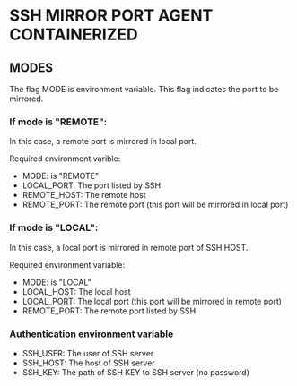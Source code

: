 # SSH MIRROR PORT AGENT CONTAINERIZED

## MODES
The flag MODE is environment variable. This flag indicates the port to be mirrored.

### If mode is "REMOTE":

In this case, a remote port is mirrored in local port.

Required environment varible:
- MODE: is "REMOTE"
- LOCAL_PORT: The port listed by SSH
- REMOTE_HOST: The remote host
- REMOTE_PORT: The remote port (this port will be mirrored in local port)

### If mode is "LOCAL":

In this case, a local port is mirrored in remote port of SSH HOST.

Required environment variable:
- MODE: is "LOCAL"
- LOCAL_HOST: The local host
- LOCAL_PORT: The local port (this port will be mirrored in remote port)
- REMOTE_PORT: The remote port listed by SSH


### Authentication environment variable
- SSH_USER: The user of SSH server
- SSH_HOST: The host of SSH server
- SSH_KEY: The path of SSH KEY to SSH server (no password)
